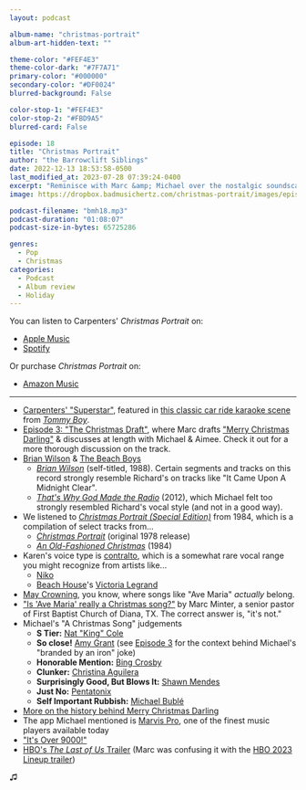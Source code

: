 ```yaml
---
layout: podcast

album-name: "christmas-portrait"
album-art-hidden-text: ""

theme-color: "#FEF4E3"
theme-color-dark: "#7F7A71"
primary-color: "#000000"
secondary-color: "#DF0024"
blurred-background: False

color-stop-1: "#FEF4E3"
color-stop-2: "#FBD9A5"
blurred-card: False

episode: 18
title: "Christmas Portrait"
author: "the Barrowclift Siblings"
date: 2022-12-13 18:53:58-0500
last_modified_at: 2023-07-28 07:39:24-0400
excerpt: "Reminisce with Marc &amp; Michael over the nostalgic soundscape of Carpenters’ 1978 holiday spectacular, “Christmas Portrait”."
image: https://dropbox.badmusichertz.com/christmas-portrait/images/episode-art.jpg

podcast-filename: "bmh18.mp3"
podcast-duration: "01:08:07"
podcast-size-in-bytes: 65725286

genres:
  - Pop
  - Christmas
categories:
  - Podcast
  - Album review
  - Holiday
---
```


You can listen to Carpenters' *Christmas Portrait* on:

* [Apple Music](https://music.apple.com/us/album/christmas-portrait-special-edition/1434882633)
* [Spotify](https://open.spotify.com/album/1EiBrlQW6W6H1mZI4N7Ne4)

Or purchase *Christmas Portrait* on:

* [Amazon Music](https://www.amazon.com/dp/B07H132VW5/ref=sr_1_1?crid=2163XP8VCI58I&keywords=Christmas+Portrait&qid=1670636968&rnid=2941120011&s=dmusic&sprefix=christmas+portrait%2Caps%2C103&sr=1-1)

-----

* [Carpenters' "Superstar"](https://music.apple.com/us/album/superstar/1429177732?i=1429181338), featured in [this classic car ride karaoke scene](https://www.youtube.com/watch?v=T7ZLIqJ8RN4) from *[Tommy Boy](https://en.wikipedia.org/wiki/Tommy_Boy)*.
* [Episode 3: "The Christmas Draft"](https://badmusichertz.com/post/the-christmas-draft), where Marc drafts ["Merry Christmas Darling"](https://music.apple.com/us/album/merry-christmas-darling-single-version/1429177732?i=1429179340) & discusses at length with Michael & Aimee. Check it out for a more thorough discussion on the track.
* [Brian Wilson](https://music.apple.com/us/artist/brian-wilson/61573) & [The Beach Boys](https://music.apple.com/us/artist/the-beach-boys/562555)
  * [*Brian Wilson*](https://music.apple.com/us/album/brian-wilson/160379936) (self-titled, 1988). Certain segments and tracks on this record strongly resemble Richard's on tracks like "It Came Upon A Midnight Clear".
  * [*That's Why God Made the Radio*](https://music.apple.com/us/album/thats-why-god-made-the-radio/715466841) (2012), which Michael felt too strongly resembled Richard's vocal style (and not in a good way).
* We listened to [*Christmas Portrait (Special Edition)*](https://music.apple.com/us/album/christmas-portrait-special-edition/1434882633) from 1984, which is a compilation of select tracks from...
  * [*Christmas Portrait*](https://en.wikipedia.org/wiki/Christmas_Portrait#Track_listing) (original 1978 release)
  * [*An Old-Fashioned Christmas*](https://en.wikipedia.org/wiki/An_Old-Fashioned_Christmas) (1984)
* Karen's voice type is [contralto](https://en.wikipedia.org/wiki/Contralto), which is a somewhat rare vocal range you might recognize from artists like...
  * [Niko](https://music.apple.com/us/artist/nico/136825)
  * [Beach House](https://music.apple.com/us/artist/beach-house/200823564)'s [Victoria Legrand](https://en.wikipedia.org/wiki/Victoria_Legrand)
* [May Crowning](https://en.wikipedia.org/wiki/May_devotions_to_the_Blessed_Virgin_Mary), you know, where songs like "Ave Maria" *actually* belong.
* ["Is 'Ave Maria' really a Christmas song?"](https://marcminter.com/2018/12/04/is-ave-maria-really-a-christmas-song/) by Marc Minter, a senior pastor of First Baptist Church of Diana, TX. The correct answer is, "it's not."
* Michael's "A Christmas Song" judgements
  * **S Tier:** [Nat "King" Cole](https://music.apple.com/us/album/the-christmas-song-merry-christmas-to-you/1435551048?i=1435551062)
  * **So close!** [Amy Grant](https://music.apple.com/us/album/the-christmas-song/716360690?i=716361142) (see [Episode 3](https://badmusichertz.com/post/the-christmas-draft) for the context behind Michael's "branded by an iron" joke)
  * **Honorable Mention:** [Bing Crosby](https://music.apple.com/us/album/the-christmas-song-single-version/1445229113?i=1445229419)
  * **Clunker:** [Christina Aguilera](https://music.apple.com/us/album/the-christmas-song/402051707?i=402051761)
  * **Surprisingly Good, But Blows It:** [Shawn Mendes](https://music.apple.com/us/album/the-christmas-song/1543508230?i=1543508252)
  * **Just No:** [Pentatonix](https://music.apple.com/us/album/the-christmas-song-chestnuts-roasting-on-an-open-fire/877653086?i=877653102)
  * **Self Important Rubbish:** [Michael Bublé](https://music.apple.com/us/album/the-christmas-song-chestnuts-roasting-on-an-open-fire/1592739844?i=1592740599)
* [More on the history behind Merry Christmas Darling](https://en.wikipedia.org/wiki/Merry_Christmas_Darling#History)
* The app Michael mentioned is [Marvis Pro](https://apps.apple.com/us/app/marvis-pro/id1447768809), one of the finest music players available today
* ["It's Over 9000!"](https://youtu.be/QsDDXSmGJZA?t=46)
* [HBO's *The Last of Us* Trailer](https://www.youtube.com/watch?v=uLtkt8BonwM) (Marc was confusing it with the [HBO 2023 Lineup trailer](https://www.youtube.com/watch?v=eBS_Rrv0PpM))

♫︎